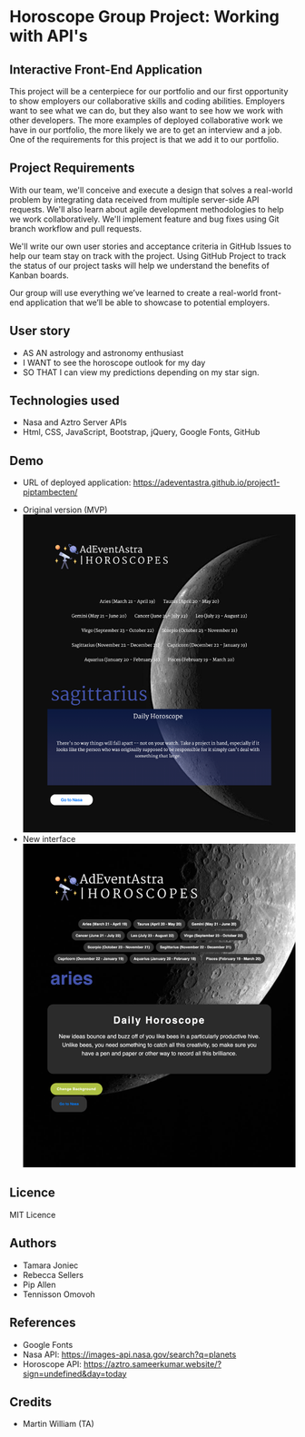 # Horoscope Group Project: Working with API's

## Interactive Front-End Application
This project will be a centerpiece for our portfolio and our first opportunity to show employers our collaborative skills and coding abilities. Employers want to see what we can do, but they also want to see how we work with other developers. The more examples of deployed collaborative work we have in our portfolio, the more likely we are to get an interview and a job. One of the requirements for this project is that we add it to our portfolio.

## Project Requirements
With our team, we'll conceive and execute a design that solves a real-world problem by integrating data received from multiple server-side API requests. We'll also learn about agile development methodologies to help we work collaboratively. We'll implement feature and bug fixes using Git branch workflow and pull requests.

We'll write our own user stories and acceptance criteria in GitHub Issues to help our team stay on track with the project. Using GitHub Project to track the status of our project tasks will help we understand the benefits of Kanban boards.

Our group will use everything we’ve learned to create a real-world front-end application that we’ll be able to showcase to potential employers.

## User story 
* AS AN astrology and astronomy enthusiast
* I WANT to see the horoscope outlook for my day
* SO THAT I can view my predictions depending on my star sign.


## Technologies used

* Nasa and Aztro Server APIs
* Html, CSS, JavaScript, Bootstrap, jQuery, Google Fonts, GitHub

## Demo
* URL of deployed application:
https://adeventastra.github.io/project1-piptambecten/
<!-- screenshot and URL -->
* Original version (MVP)
![Screenshot of website.](images/new-screenshot.jpg "The webpage includes a navigation bar, a header image, and cards with text. There is an description section and a button to nasa webpage.")    
* New interface
![Screenshot of website.](images/new-screenshot-2.jpg "The webpage includes a navigation bar, a header image, and cards with text. There is an description section and a button to nasa webpage.")    


## Licence
MIT Licence

## Authors
* Tamara Joniec
* Rebecca Sellers
* Pip Allen
* Tennisson Omovoh

## References
* Google Fonts
* Nasa API: https://images-api.nasa.gov/search?q=planets
* Horoscope API: https://aztro.sameerkumar.website/?sign=undefined&day=today

## Credits
* Martin William (TA)
